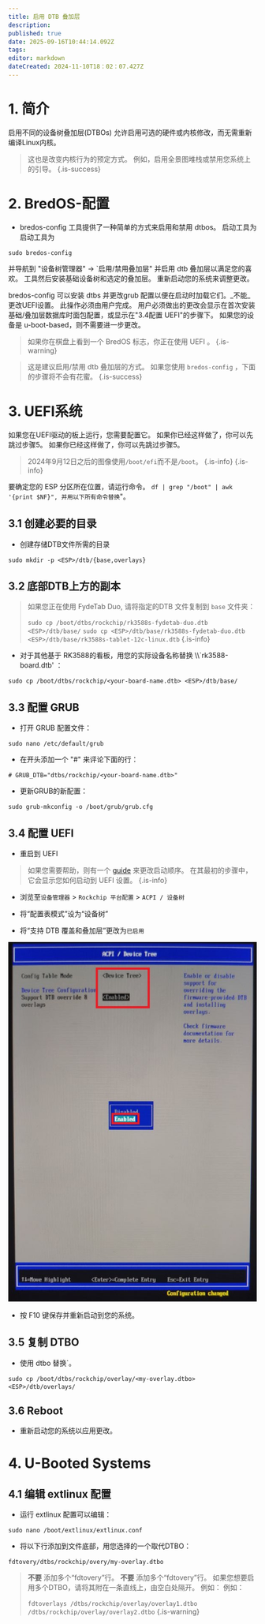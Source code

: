 ```yaml
---
title: 启用 DTB 叠加层
description:
published: true
date: 2025-09-16T10:44:14.092Z
tags:
editor: markdown
dateCreated: 2024-11-10T18：02：07.427Z
---
```


# 1. 简介

启用不同的设备树叠加层(DTBOs) 允许启用可选的硬件或内核修改，而无需重新编译Linux内核。

> 这也是改变内核行为的预定方式。 例如，启用全景图堆栈或禁用您系统上的引导。
> {.is-success}

# 2. BredOS-配置

- bredos-config 工具提供了一种简单的方式来启用和禁用 dtbos。 启动工具为 启动工具为

```
sudo bredos-config
```

并导航到 "设备树管理器" -> \`启用/禁用叠加层" 并启用 dtb 叠加层以满足您的喜欢。 工具然后安装基础设备树和选定的叠加层。 重新启动您的系统来调整更改。

bredos-config 可以安装 dtbs 并更改grub 配置以便在启动时加载它们。_不能_更改UEFI设置。 此操作必须由用户完成。 用户必须做出的更改会显示在首次安装基础/叠加层数据库时面包配置，或显示在"3.4配置 UEFI"的步骤下。 如果您的设备是 u-boot-based，则不需要进一步更改。

> 如果你在棋盘上看到一个 BredOS 标志，你正在使用 UEFI 。
> {.is-warning}

> 这是建议启用/禁用 dtb 叠加层的方式。 如果您使用 `bredos-config` ，下面的步骤将不会有花蜜。
> {.is-success}

# 3. UEFI系统

如果您在UEFI驱动的板上运行，您需要配置它。
如果你已经这样做了，你可以先跳过步骤5。
如果你已经这样做了，你可以先跳过步骤5。

> 2024年9月12日之后的图像使用`/boot/efi`而不是`/boot`。
> {.is-info}
> {.is-info}

要确定您的 ESP 分区所在位置，请运行命令。 `df | grep "/boot" | awk '{print $NF}", 并用以下所有命令替换`<ESP>"。

## 3.1 创建必要的目录

- 创建存储DTB文件所需的目录

```
sudo mkdir -p <ESP>/dtb/{base,overlays}
```

## 3.2 底部DTB上方的副本

> 如果您正在使用 FydeTab Duo, 请将指定的DTB 文件复制到 `base` 文件夹：
>
> `sudo cp /boot/dtbs/rockchip/rk3588s-fydetab-duo.dtb <ESP>/dtb/base/`
> `sudo cp <ESP>/dtb/base/rk3588s-fydetab-duo.dtb <ESP>/dtb/base/rk3588s-tablet-12c-linux.dtb`
> {.is-info}

- 对于其他基于 RK3588的看板，用您的实际设备名称替换 \\\\\`rk3588-board.dtb' ：

```
sudo cp /boot/dtbs/rockchip/<your-board-name.dtb> <ESP>/dtb/base/
```

## 3.3 配置 GRUB

- 打开 GRUB 配置文件：

```
sudo nano /etc/default/grub
```

- 在开头添加一个 "#" 来评论下面的行：

```
# GRUB_DTB="dtbs/rockchip/<your-board-name.dtb>"
```

- 更新GRUB的新配置：

```
sudo grub-mkconfig -o /boot/grub/grub.cfg
```

## 3.4 配置 UEFI

- 重启到 UEFI

> 如果您需要帮助，则有一个 [guide](/en/how-to/change-default-boot-order-rk3588) 来更改启动顺序。 在其最初的步骤中，它会显示您如何启动到 UEFI 设置。
> {.is-info}

- 浏览至`设备管理器` > `Rockchip 平台配置` > `ACPI / 设备树`

- 将“配置表模式”设为“设备树”

- 将“支持 DTB 覆盖和叠加层”更改为`已启用`

![](/panthor/enable_tree_dtb_in_uefi.jpg)

- 按 F10 键保存并重新启动到您的系统。

## 3.5 复制 DTBO

- 使用 dtbo 替换<my-overlay>\`。

```
sudo cp /boot/dtbs/rockchip/overlay/<my-overlay.dtbo> <ESP>/dtb/overlays/
```

## 3.6 Reboot

- 重新启动您的系统以应用更改。

# 4. U-Booted Systems

## 4.1 编辑 extlinux 配置

- 运行 extlinux 配置可以编辑：

```
sudo nano /boot/extlinux/extlinux.conf
```

- 将以下行添加到文件底部，用您选择的一个取代DTBO：

```
fdtovery/dtbs/rockchip/overy/my-overlay.dtbo
```

> **不要** 添加多个“fdtovery”行。
> **不要** 添加多个“fdtovery”行。
> 如果您想要启用多个DTBO，请将其附在一条直线上，由空白处隔开。
> 例如：
> 例如：
>
> `fdtoverlays /dtbs/rockchip/overlay/overlay1.dtbo /dtbs/rockchip/overlay/overlay2.dtbo`
> {.is-warning}
